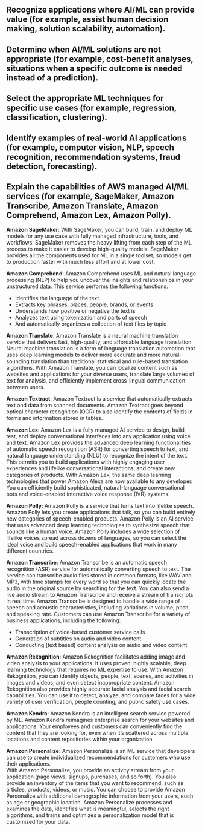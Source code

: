 ## Recognize applications where AI/ML can provide value (for example, assist human decision making, solution scalability, automation).


## Determine when AI/ML solutions are not appropriate (for example, cost-benefit analyses, situations when a specific outcome is needed instead of a prediction).


## Select the appropriate ML techniques for specific use cases (for example, regression, classification, clustering).


## Identify examples of real-world AI applications (for example, computer vision, NLP, speech recognition, recommendation systems, fraud detection, forecasting).


## Explain the capabilities of AWS managed AI/ML services (for example, SageMaker, Amazon Transcribe, Amazon Translate, Amazon Comprehend, Amazon Lex, Amazon Polly).
**Amazon SageMaker**: With SageMaker, you can build, train, and deploy ML models for any use case with fully managed infrastructure, tools, and workflows. SageMaker removes the heavy lifting from each step of the ML process to make it easier to develop high-quality models. SageMaker provides all the components used for ML in a single toolset, so models get to production faster with much less effort and at lower cost.

**Amazon Comprehend**: Amazon Comprehend uses ML and natural language processing (NLP) to help you uncover the insights and relationships in your unstructured data. This service performs the following functions:
- Identifies the language of the text  
- Extracts key phrases, places, people, brands, or events  
- Understands how positive or negative the text is  
- Analyzes text using tokenization and parts of speech  
- And automatically organizes a collection of text files by topic

**Amazon Translate**: Amazon Translate is a neural machine translation service that delivers fast, high-quality, and affordable language translation. Neural machine translation is a form of language translation automation that uses deep learning models to deliver more accurate and more natural-sounding translation than traditional statistical and rule-based translation algorithms. With Amazon Translate, you can localize content such as websites and applications for your diverse users, translate large volumes of text for analysis, and efficiently implement cross-lingual communication between users.

**Amazon Textract**: Amazon Textract is a service that automatically extracts text and data from scanned documents. Amazon Textract goes beyond optical character recognition (OCR) to also identify the contents of fields in forms and information stored in tables.

**Amazon Lex**: Amazon Lex is a fully managed AI service to design, build, test, and deploy conversational interfaces into any application using voice and text. Amazon Lex provides the advanced deep learning functionalities of automatic speech recognition (ASR) for converting speech to text, and natural language understanding (NLU) to recognize the intent of the text. This permits you to build applications with highly engaging user experiences and lifelike conversational interactions, and create new categories of products. With Amazon Lex, the same deep learning technologies that power Amazon Alexa are now available to any developer. You can efficiently build sophisticated, natural-language conversational bots and voice-enabled interactive voice response (IVR) systems.

**Amazon Polly**: Amazon Polly is a service that turns text into lifelike speech. Amazon Polly lets you create applications that talk, so you can build entirely new categories of speech-enabled products. Amazon Polly is an AI service that uses advanced deep learning technologies to synthesize speech that sounds like a human voice. Amazon Polly includes a wide selection of lifelike voices spread across dozens of languages, so you can select the ideal voice and build speech-enabled applications that work in many different countries.

**Amazon Transcribe**: Amazon Transcribe is an automatic speech recognition (ASR) service for automatically converting speech to text. The service can transcribe audio files stored in common formats, like WAV and MP3, with time stamps for every word so that you can quickly locate the audio in the original source by searching for the text. You can also send a live audio stream to Amazon Transcribe and receive a stream of transcripts in real time. Amazon Transcribe is designed to handle a wide range of speech and acoustic characteristics, including variations in volume, pitch, and speaking rate. Customers can use Amazon Transcribe for a variety of business applications, including the following:
- Transcription of voice-based customer service calls  
- Generation of subtitles on audio and video content  
- Conducting (text based) content analysis on audio and video content

**Amazon Rekognition**: Amazon Rekognition facilitates adding image and video analysis to your applications. It uses proven, highly scalable, deep learning technology that requires no ML expertise to use. With Amazon Rekognition, you can identify objects, people, text, scenes, and activities in images and videos, and even detect inappropriate content. Amazon Rekognition also provides highly accurate facial analysis and facial search capabilities. You can use it to detect, analyze, and compare faces for a wide variety of user verification, people counting, and public safety use cases.

**Amazon Kendra**: Amazon Kendra is an intelligent search service powered by ML. Amazon Kendra reimagines enterprise search for your websites and applications. Your employees and customers can conveniently find the content that they are looking for, even when it’s scattered across multiple locations and content repositories within your organization.

**Amazon Personalize**: Amazon Personalize is an ML service that developers can use to create individualized recommendations for customers who use their applications.  
With Amazon Personalize, you provide an activity stream from your application (page views, signups, purchases, and so forth). You also provide an inventory of the items that you want to recommend, such as articles, products, videos, or music. You can choose to provide Amazon Personalize with additional demographic information from your users, such as age or geographic location. Amazon Personalize processes and examines the data, identifies what is meaningful, selects the right algorithms, and trains and optimizes a personalization model that is customized for your data.  